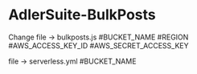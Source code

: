 # AdlerSuite-BulkPosts

Change
   file -> bulkposts.js
     #BUCKET_NAME
     #REGION
     #AWS_ACCESS_KEY_ID
     #AWS_SECRET_ACCESS_KEY
     
   file -> serverless.yml
     #BUCKET_NAME

